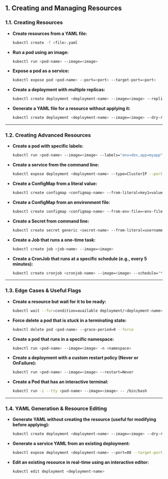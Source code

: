 ## **1. Creating and Managing Resources**

### **1.1. Creating Resources**
- **Create resources from a YAML file:**
  ```sh
  kubectl create -f <file>.yaml
  ```
- **Run a pod using an image:**
  ```sh
  kubectl run <pod-name> --image=<image>
  ```
- **Expose a pod as a service:**
  ```sh
  kubectl expose pod <pod-name> --port=<port> --target-port=<port>
  ```
- **Create a deployment with multiple replicas:**
  ```sh
  kubectl create deployment <deployment-name> --image=<image> --replicas=<num>
  ```
- **Generate a YAML file for a resource without applying it:**
  ```sh
  kubectl create deployment <deployment-name> --image=<image> --dry-run=client -o yaml
  ```

---

### **1.2. Creating Advanced Resources**
- **Create a pod with specific labels:**
  ```sh
  kubectl run <pod-name> --image=<image> --labels="env=dev,app=myapp"
  ```
- **Create a service from the command line:**
  ```sh
  kubectl expose deployment <deployment-name> --type=ClusterIP --port=80 --target-port=8080
  ```
- **Create a ConfigMap from a literal value:**
  ```sh
  kubectl create configmap <configmap-name> --from-literal=key1=value1 --from-literal=key2=value2
  ```
- **Create a ConfigMap from an environment file:**
  ```sh
  kubectl create configmap <configmap-name> --from-env-file=<env-file>
  ```
- **Create a Secret from command line:**
  ```sh
  kubectl create secret generic <secret-name> --from-literal=username=admin --from-literal=password=supersecret
  ```
- **Create a Job that runs a one-time task:**
  ```sh
  kubectl create job <job-name> --image=<image>
  ```
- **Create a CronJob that runs at a specific schedule (e.g., every 5 minutes):**
  ```sh
  kubectl create cronjob <cronjob-name> --image=<image> --schedule="*/5 * * * *"
  ```

---

### **1.3. Edge Cases & Useful Flags**
- **Create a resource but wait for it to be ready:**
  ```sh
  kubectl wait --for=condition=available deployment/<deployment-name> --timeout=60s
  ```
- **Force delete a pod that is stuck in a terminating state:**
  ```sh
  kubectl delete pod <pod-name> --grace-period=0 --force
  ```
- **Create a pod that runs in a specific namespace:**
  ```sh
  kubectl run <pod-name> --image=<image> -n <namespace>
  ```
- **Create a deployment with a custom restart policy (Never or OnFailure):**
  ```sh
  kubectl run <pod-name> --image=<image> --restart=Never
  ```
- **Create a Pod that has an interactive terminal:**
  ```sh
  kubectl run -i --tty <pod-name> --image=<image> -- /bin/bash
  ```

---

### **1.4. YAML Generation & Resource Editing**
- **Generate YAML without creating the resource (useful for modifying before applying):**
  ```sh
  kubectl create deployment <deployment-name> --image=<image> --dry-run=client -o yaml > deployment.yaml
  ```
- **Generate a service YAML from an existing deployment:**
  ```sh
  kubectl expose deployment <deployment-name> --port=80 --target-port=8080 --dry-run=client -o yaml > service.yaml
  ```
- **Edit an existing resource in real-time using an interactive editor:**
  ```sh
  kubectl edit deployment <deployment-name>
  ```
